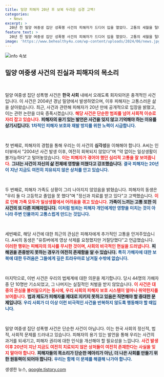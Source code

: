 ```yaml
---
title: 밀양 피해자 20년 후 보복 두려운 심경 고백!
categories:
  - News
excerpt: >
  20년 전 밀양 여중생 집단 성폭행 사건의 피해자가 드디어 입을 열었다. 고통의 세월을 털어놓은 그녀는 가해자들이 여전히 처벌받지 않았음을 강조하며, 최근 유튜버들의 신상 공개 논란에 대해 깊은 상처를 호소했다. 연대가 필요한 이 문제, 진실은 무엇일까?
feature_text: >
  20년 전 밀양 여중생 집단 성폭행 사건의 피해자가 드디어 입을 열었다. 고통의 세월을 털어놓은 그녀는 가해자들이 여전히 처벌받지 않았음을 강조하며, 최근 유튜버들의 신상 공개 논란에 대해 깊은 상처를 호소했다. 연대가 필요한 이 문제, 진실은 무엇일까?
image: 'https://www.behealthy4u.com/wp-content/uploads/2024/06/news.jpg'
---
```


<p><img src="https://www.behealthy4u.com/wp-content/uploads/2024/06/news.jpg" alt="info 속보" /></p>

<h2 data-ke-size="size26">밀양 여중생 사건의 진실과 피해자의 목소리</h2>

<p data-ke-size="size16">&nbsp;</p>

<p>밀양 여중생 집단 성폭행 사건은 <b>한국 사회</b> 내에서 오래도록 회자되어온 충격적인 사건입니다. 이 사건은 2004년 경남 밀양에서 발생하였으며, 이후 피해자는 고통스러운 삶을 살아왔습니다. 최근, 사건과 관련해 피해자가 20년 만에 공개적으로 입장을 밝혔고, 이는 관련 논란을 더욱 증폭시켰습니다. <b><span style="color: #ee2323;">해당 사건은 단순한 범죄를 넘어 사회적 이슈로 자리 잡고 있습니다.</span></b> <b><span style="background-color: #21538527;">피해자의 용기 있는 발언은 사건을 잊지 않고 기억해야 하는 이유를 상기시킵니다.</span></b> <b><span style="color: #1a5490;">1차적인 피해자 보호와 재발 방지를 위한 노력이 시급합니다.</span></b></p>

<p data-ke-size="size16">&nbsp;</p>

<p>첫 번째로, 피해자의 경험을 통해 우리는 이 사건의 <b>심각성</b>을 이해해야 합니다. A씨는 인터뷰에서 "2004년 사건 발생 이후, 여전히 회복되지 않았다"며 "약 없이는 일상생활이 불가능하다"고 털어놓았습니다. <b><span style="color: #ee2323;">이는 피해자가 겪어야 했던 심리적 고통을 잘 보여줍니다.</span></b> <b><span style="background-color: #21538527;">그녀는 사건이 자신의 삶 전체에 영향을 미쳤다고 강조했습니다.</span></b> <b><span style="color: #1a5490;">결국 피해자는 20년이 지난 지금도 여전히 치유되지 않은 상처를 안고 있습니다.</span></b></p>

<p data-ke-size="size16">&nbsp;</p>

<p>두 번째로, 피해자 가족도 상황이 그리 나아지지 않았음을 밝혔습니다. 피해자의 동생은 "우리 둘 다 고등학교 졸업을 못 했다"며 "정신과 치료를 받고 있다"고 고백했습니다. <b><span style="color: #ee2323;">이로 인해 가족 모두가 일상생활에서 어려움을 겪고 있습니다.</span></b> <b><span style="background-color: #21538527;">가족이 느끼는 고통 또한 이 사건의 또 다른 피해자입니다.</span></b> <b><span style="color: #1a5490;">이처럼 범죄는 피해자 개인에게만 영향을 미치는 것이 아니라 주변 인물까지 고통스럽게 만드는 것입니다.</span></b></p>

<p data-ke-size="size16">&nbsp;</p>

<p>세번째로, 해당 사건에 대한 최근의 관심은 피해자에게 추가적인 고통을 안겨주었습니다. A씨의 동생은 "유튜버에게 영상 삭제를 요청했지만 거절당했다"고 언급했습니다. <b><span style="color: #ee2323;">이러한 행위는 피해자의 의사를 무시한 것이며, 사회의 비극적인 현실을 드러냅니다.</span></b> <b><span style="background-color: #21538527;">피해권을 존중받지 못하는 경우가 여전히 존재함을 알 수 있습니다.</span></b> <b><span style="color: #1a5490;">특히 가해자에 대한 보복에 대한 두려움은 그들에게 깊은 트라우마로 남겨질 수밖에 없습니다.</span></b></p>

<p data-ke-size="size16">&nbsp;</p>

<p>마지막으로, 이번 사건은 우리의 법체계에 대한 의문을 제기합니다. 당시 44명의 가해자 중 단 10명만 기소되었고, 그 나머지는 실질적인 처벌을 받지 않았습니다. <b><span style="color: #ee2323;">이 사건은 대중의 관심을 불러일으키는 동시에, 우리 사회의 피해자 보호 시스템이 얼마나 취약한지를 보여줍니다.</span></b> <b><span style="background-color: #21538527;">법과 제도가 피해자를 제대로 지키지 못하고 있음은 직면해야 할 중대한 문제입니다.</span></b> <b><span style="color: #1a5490;">우리 사회가 더 이상 이런 비극적인 사건을 반복하지 않도록 행동해야 할 때입니다.</span></b></p>

<p data-ke-size="size16">&nbsp;</p>

<p>밀양 여중생 집단 성폭행 사건은 단순한 사건이 아닙니다. 이는 한국 사회의 정신적, 법적, 사회적 문제를 드러내고 있습니다. 피해자의 용기 있는 발언을 통해 우리는 사건의 과거를 되새기고, 피해자 권리에 대한 인식을 개선해야 할 필요성을 느낍니다. <b><span style="color: #ee2323;">사건 발생 이후 20년이 지난 지금도 여전히 치료되지 않은 상처들이 여전히 존재한다는 사실을 잊지 말아야 합니다.</span></b> <b><span style="background-color: #21538527;">피해자들의 목소리가 단순한 메아리가 아닌, 더 나은 사회를 만들기 위한 원동력이 되어야 합니다.</span></b> <b><span style="color: #1a5490;">우리는 함께 이 문제를 해결해 나가야 합니다.</span></b></p>
생생한 뉴스, <a href="https://qoogle.tistory.com" rel="dofollow">qoogle.tistory.com</a>


